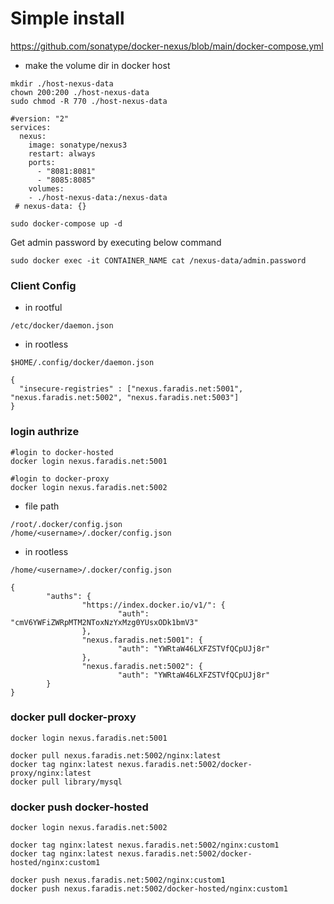 # Simple install 

https://github.com/sonatype/docker-nexus/blob/main/docker-compose.yml
* make the volume dir in docker host
```
mkdir ./host-nexus-data
chown 200:200 ./host-nexus-data
sudo chmod -R 770 ./host-nexus-data
```

```  
#version: "2"
services:
  nexus:
    image: sonatype/nexus3
    restart: always
    ports:
      - "8081:8081"
      - "8085:8085"
    volumes:
    - ./host-nexus-data:/nexus-data
 # nexus-data: {}
```

```
sudo docker-compose up -d
```
Get admin password by executing below command
```
sudo docker exec -it CONTAINER_NAME cat /nexus-data/admin.password
```

### Client Config
- in rootful
```
/etc/docker/daemon.json
```
- in rootless
```
$HOME/.config/docker/daemon.json
```
```
{
  "insecure-registries" : ["nexus.faradis.net:5001", "nexus.faradis.net:5002", "nexus.faradis.net:5003"]
}
```


### login authrize 
```
#login to docker-hosted
docker login nexus.faradis.net:5001

#login to docker-proxy
docker login nexus.faradis.net:5002

```
- file path
```
/root/.docker/config.json
/home/<username>/.docker/config.json
```
- in rootless
```
/home/<username>/.docker/config.json
```
```
{
        "auths": {
                "https://index.docker.io/v1/": {
                        "auth": "cmV6YWFiZWRpMTM2NToxNzYxMzg0YUsxODk1bmV3"
                },
                "nexus.faradis.net:5001": {
                        "auth": "YWRtaW46LXFZSTVfQCpUJj8r"
                },
                "nexus.faradis.net:5002": {
                        "auth": "YWRtaW46LXFZSTVfQCpUJj8r"
        }
}
```

### docker pull docker-proxy
```
docker login nexus.faradis.net:5001
```

```
docker pull nexus.faradis.net:5002/nginx:latest
docker tag nginx:latest nexus.faradis.net:5002/docker-proxy/nginx:latest
docker pull library/mysql
```

### docker push docker-hosted
```
docker login nexus.faradis.net:5002
```
```
docker tag nginx:latest nexus.faradis.net:5002/nginx:custom1
docker tag nginx:latest nexus.faradis.net:5002/docker-hosted/nginx:custom1
```
```
docker push nexus.faradis.net:5002/nginx:custom1
docker push nexus.faradis.net:5002/docker-hosted/nginx:custom1
```
